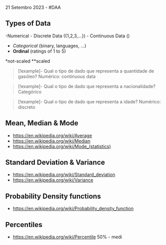 21 Setembro 2023 - #DAA

## Types of Data

-Numerical
	- Discrete Data ({1,2,3,...})
	- Continuous Data ()
- *Categorical* (binary, languages, ...)
- **Ordinal** (ratings of 1 to 5)

*not-scaled
**scaled


>[!example]- Qual o tipo de dado que representa a quantidade de gasóleo?
>Numérico: continuous data

>[!example]- Qual o tipo de dado que representa a nacionalidade?
>Categórico

>[!example]- Qual o tipo de dado que representa a idade?
>Numérico: discreto


## Mean, Median & Mode
- https://en.wikipedia.org/wiki/Average
- https://en.wikipedia.org/wiki/Median
- https://en.wikipedia.org/wiki/Mode_(statistics)

## Standard Deviation & Variance
- https://en.wikipedia.org/wiki/Standard_deviation
- https://en.wikipedia.org/wiki/Variance

## Probability Density functions
- https://en.wikipedia.org/wiki/Probability_density_function

## Percentiles
- https://en.wikipedia.org/wiki/Percentile
50% - medi



